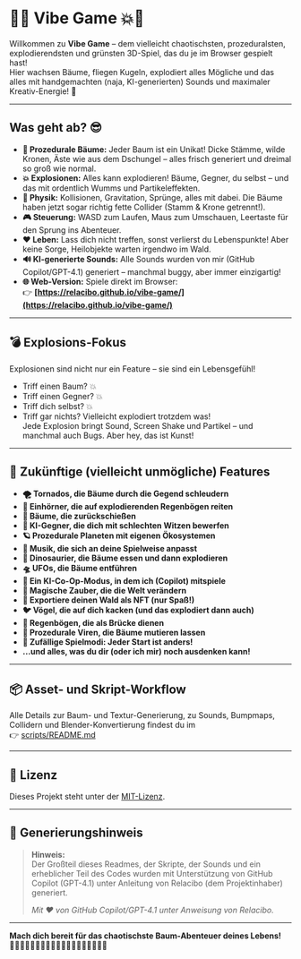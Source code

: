 # 🌳💥 Vibe Game 💥🌳

Willkommen zu **Vibe Game** – dem vielleicht chaotischsten, prozeduralsten, explodierendsten und grünsten 3D-Spiel, das du je im Browser gespielt hast!  
Hier wachsen Bäume, fliegen Kugeln, explodiert alles Mögliche und das alles mit handgemachten (naja, KI-generierten) Sounds und maximaler Kreativ-Energie! 🚀

---

## Was geht ab? 😎

- **🌲 Prozedurale Bäume:** Jeder Baum ist ein Unikat! Dicke Stämme, wilde Kronen, Äste wie aus dem Dschungel – alles frisch generiert und dreimal so groß wie normal.
- **💥 Explosionen:** Alles kann explodieren! Bäume, Gegner, du selbst – und das mit ordentlich Wumms und Partikeleffekten.
- **🦾 Physik:** Kollisionen, Gravitation, Sprünge, alles mit dabei. Die Bäume haben jetzt sogar richtig fette Collider (Stamm & Krone getrennt!).
- **🎮 Steuerung:** WASD zum Laufen, Maus zum Umschauen, Leertaste für den Sprung ins Abenteuer.
- **❤️ Leben:** Lass dich nicht treffen, sonst verlierst du Lebenspunkte! Aber keine Sorge, Heilobjekte warten irgendwo im Wald.
- **🔊 KI-generierte Sounds:** Alle Sounds wurden von mir (GitHub Copilot/GPT-4.1) generiert – manchmal buggy, aber immer einzigartig!
- **🌐 Web-Version:** Spiele direkt im Browser:  
  👉 **[https://relacibo.github.io/vibe-game/](https://relacibo.github.io/vibe-game/)**

---

## 💣 Explosions-Fokus

Explosionen sind nicht nur ein Feature – sie sind ein Lebensgefühl!  
- Triff einen Baum? 💥  
- Triff einen Gegner? 💥  
- Triff dich selbst? 💥  
- Triff gar nichts? Vielleicht explodiert trotzdem was!  
Jede Explosion bringt Sound, Screen Shake und Partikel – und manchmal auch Bugs. Aber hey, das ist Kunst!

---

## 🚀 Zukünftige (vielleicht unmögliche) Features

- **🌪️ Tornados, die Bäume durch die Gegend schleudern**
- **🦄 Einhörner, die auf explodierenden Regenbögen reiten**
- **🌲 Bäume, die zurückschießen**
- **🧠 KI-Gegner, die dich mit schlechten Witzen bewerfen**
- **🪐 Prozedurale Planeten mit eigenen Ökosystemen**
- **🎵 Musik, die sich an deine Spielweise anpasst**
- **🦕 Dinosaurier, die Bäume essen und dann explodieren**
- **🛸 UFOs, die Bäume entführen**
- **🤖 Ein KI-Co-Op-Modus, in dem ich (Copilot) mitspiele**
- **🧙 Magische Zauber, die die Welt verändern**
- **💾 Exportiere deinen Wald als NFT (nur Spaß!)**
- **🐦 Vögel, die auf dich kacken (und das explodiert dann auch)**
- **🌈 Regenbögen, die als Brücke dienen**
- **🦠 Prozedurale Viren, die Bäume mutieren lassen**
- **🎲 Zufällige Spielmodi: Jeder Start ist anders!**
- **...und alles, was du dir (oder ich mir) noch ausdenken kann!**

---

## 📦 Asset- und Skript-Workflow

Alle Details zur Baum- und Textur-Generierung, zu Sounds, Bumpmaps, Collidern und Blender-Konvertierung findest du im  
👉 [scripts/README.md](scripts/README.md)

---

## 📝 Lizenz

Dieses Projekt steht unter der [MIT-Lizenz](LICENSE).

---

## 🤖 Generierungshinweis

> **Hinweis:**  
> Der Großteil dieses Readmes, der Skripte, der Sounds und ein erheblicher Teil des Codes wurden mit Unterstützung von GitHub Copilot (GPT-4.1) unter Anleitung von Relacibo (dem Projektinhaber) generiert.  
>  
> _Mit ❤️ von GitHub Copilot/GPT-4.1 unter Anweisung von Relacibo._

---

**Mach dich bereit für das chaotischste Baum-Abenteuer deines Lebens!**  
🌳💥🌳💥🌳💥🌳💥🌳💥🌳💥🌳💥🌳💥🌳💥🌳
